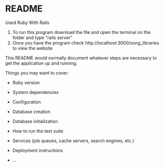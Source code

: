 # README
Used Ruby With Rails
1. To run this program download the file and open the terminal on the folder and type "rails server"
2. Once you have the program check http://localhost:3000/song_libraries to view the website

This README would normally document whatever steps are necessary to get the
application up and running.

Things you may want to cover:

* Ruby version

* System dependencies

* Configuration

* Database creation

* Database initialization

* How to run the test suite

* Services (job queues, cache servers, search engines, etc.)

* Deployment instructions

* ...
